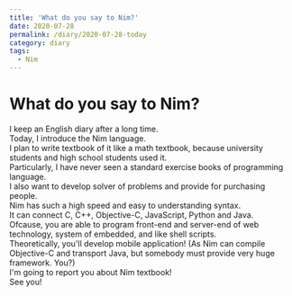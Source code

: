 ```yaml
---
title: 'What do you say to Nim?'
date: 2020-07-28
permalink: /diary/2020-07-28-today
category: diary
tags:
  - Nim
---
```


# What do you say to Nim?
I keep an English diary after a long time.  
Today, I introduce the Nim language.  
I plan to write textbook of it like a math textbook, because university students and high school students used it.  
Particularly, I have never seen a standard exercise books of programming language.  
I also want to develop solver of problems and provide for purchasing people.  
Nim has such a high speed and easy to understanding syntax.  
It can connect C, C++, Objective-C, JavaScript, Python and Java.  
Ofcause, you are able to program front-end and server-end of web technology, system of embedded, and like shell scripts.  
Theoretically, you'll develop mobile application! (As Nim can compile Objective-C and transport Java, but somebody must provide very huge framework. You?)  
I'm going to report you about Nim textbook!  
See you!
